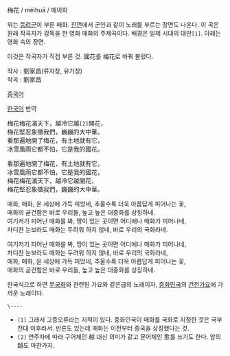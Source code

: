 梅花 / méihuā / 메이화

  
  

위는 [등려군](%EB%93%B1%EB%A0%A4%EA%B5%B0.md)이 부른 매화.
[진먼](%EC%A7%84%EB%A8%BC.md)에서 군인과 같이 노래를 부르는 장면도 나온다. 이 곡은 원래 작곡자가 감독을 한 영화
매화의 주제곡이다. 배경은 일제 시대의 대만`[1]`. 아래는 영화 속의 장면.

  
  

이것은 작곡자가 직접 부른 것. 國花를 梅花로 바꿔 불렀다.

  

작사 : 劉家昌(류자창, 유가창)  
작곡 : 劉家昌

  

[중국어](%EC%A4%91%EA%B5%AD%EC%96%B4.md)

[한국어](%ED%95%9C%EA%B5%AD%EC%96%B4.md) 번역

梅花梅花滿天下，越冷它越`[2]`開花，  
梅花堅忍象徵我們，巍巍的大中華。  
看那遍地開了梅花，有土地就有它，  
冰雪風雨它都不怕，它是我的國花。  

看那遍地開了梅花，有土地就有它，  
冰雪風雨它都不怕，它是我的國花，  
梅花梅花滿天下，越冷它越開花，  
梅花堅忍象徵我們，巍巍的大中華。

매화, 매화, 온 세상에 가득 피었네, 추울수록 더욱 아릅답게 피어나는 꽃,  
매화의 굳건함은 바로 우리들, 높고 높은 대중화를 상징하네.  
여기저기 피어난 매화를 봐, 땅이 있는 곳이면 어디에나 매화가 피어나네,  
차디찬 눈보라도 매화는 두려워 하지 않네, 바로 우리의 국화라네.  

여기저기 피어난 매화를 봐, 땅이 있는 곳이면 어디에나 매화가 피어나네,  
차디찬 눈보라도 매화는 두려워 하지 않네, 바로 우리의 국화라네,  
매화, 매화, 온 세상에 가득 피었네, 추울수록 더욱 아릅답게 피어나는 꽃,  
매화의 굳건함은 바로 우리들, 높고 높은 대중화를 상징하네.

  
한국식으로 하면 [무궁화](%EB%AC%B4%EA%B6%81%ED%99%94.md)와 관련된 가요와 같은급의 노래이자,
[중화민국](%EC%A4%91%ED%99%94%EB%AF%BC%EA%B5%AD.md)의
[건전가요](%EA%B1%B4%EC%A0%84%EA%B0%80%EC%9A%94.md)에 가까운 노래이다.

`\----`

  * `[1]` 그래서 고증오류라는 지적이 있다. 중화민국이 매화를 국화로 지정한 것은 국부천대 이후라서. 반론도 있는데 매화는 이전부터 중국을 상징했다는 것.
  * `[2]` 연주자에 따라 구어체인 越 대신 의미가 같고 문어체인 愈를 쓰기도 한다. 앞의 越도 마찬가지.

